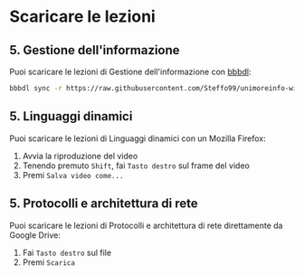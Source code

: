 # Scaricare le lezioni

## 5. Gestione dell'informazione

Puoi scaricare le lezioni di Gestione dell'informazione con [bbbdl](https://github.com/Steffo99/bbbdl):

```bash
bbbdl sync -r https://raw.githubusercontent.com/Steffo99/unimoreinfo-wiki/main/gestionedellinformazione.json
```

## 5. Linguaggi dinamici

Puoi scaricare le lezioni di Linguaggi dinamici con un Mozilla Firefox:

1. Avvia la riproduzione del video
2. Tenendo premuto `Shift`, fai `Tasto destro` sul frame del video
3. Premi `Salva video come...`

## 5. Protocolli e architettura di rete

Puoi scaricare le lezioni di Protocolli e architettura di rete direttamente da Google Drive:

1. Fai `Tasto destro` sul file
2. Premi `Scarica`
